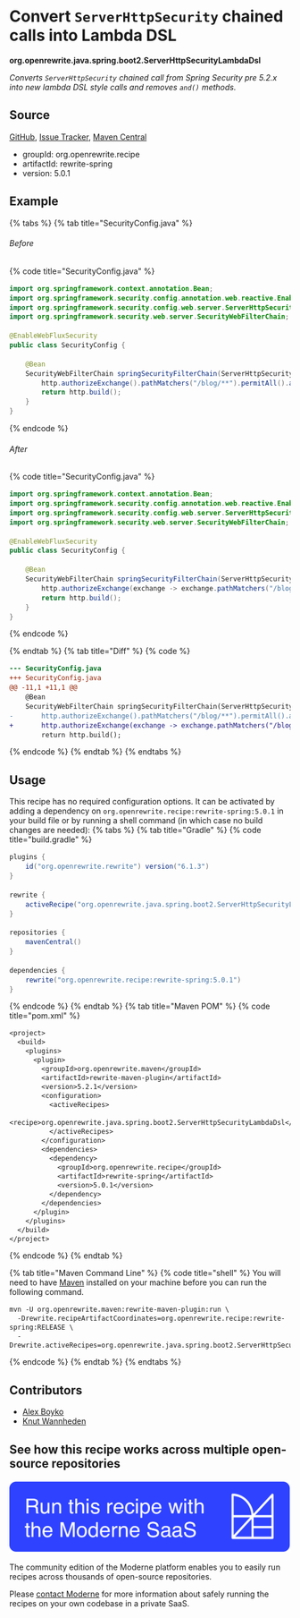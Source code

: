 # Convert `ServerHttpSecurity` chained calls into Lambda DSL

**org.openrewrite.java.spring.boot2.ServerHttpSecurityLambdaDsl**

_Converts `ServerHttpSecurity` chained call from Spring Security pre 5.2.x into new lambda DSL style calls and removes `and()` methods._

## Source

[GitHub](https://github.com/openrewrite/rewrite-spring/blob/main/src/main/java/org/openrewrite/java/spring/boot2/ServerHttpSecurityLambdaDsl.java), [Issue Tracker](https://github.com/openrewrite/rewrite-spring/issues), [Maven Central](https://central.sonatype.com/artifact/org.openrewrite.recipe/rewrite-spring/5.0.1/jar)

* groupId: org.openrewrite.recipe
* artifactId: rewrite-spring
* version: 5.0.1

## Example


{% tabs %}
{% tab title="SecurityConfig.java" %}

###### Before
{% code title="SecurityConfig.java" %}
```java
import org.springframework.context.annotation.Bean;
import org.springframework.security.config.annotation.web.reactive.EnableWebFluxSecurity;
import org.springframework.security.config.web.server.ServerHttpSecurity;
import org.springframework.security.web.server.SecurityWebFilterChain;

@EnableWebFluxSecurity
public class SecurityConfig {

    @Bean
    SecurityWebFilterChain springSecurityFilterChain(ServerHttpSecurity http) {
        http.authorizeExchange().pathMatchers("/blog/**").permitAll().anyExchange().authenticated();
        return http.build();
    }
}
```
{% endcode %}

###### After
{% code title="SecurityConfig.java" %}
```java
import org.springframework.context.annotation.Bean;
import org.springframework.security.config.annotation.web.reactive.EnableWebFluxSecurity;
import org.springframework.security.config.web.server.ServerHttpSecurity;
import org.springframework.security.web.server.SecurityWebFilterChain;

@EnableWebFluxSecurity
public class SecurityConfig {

    @Bean
    SecurityWebFilterChain springSecurityFilterChain(ServerHttpSecurity http) {
        http.authorizeExchange(exchange -> exchange.pathMatchers("/blog/**").permitAll().anyExchange().authenticated());
        return http.build();
    }
}
```
{% endcode %}

{% endtab %}
{% tab title="Diff" %}
{% code %}
```diff
--- SecurityConfig.java
+++ SecurityConfig.java
@@ -11,1 +11,1 @@
    @Bean
    SecurityWebFilterChain springSecurityFilterChain(ServerHttpSecurity http) {
-       http.authorizeExchange().pathMatchers("/blog/**").permitAll().anyExchange().authenticated();
+       http.authorizeExchange(exchange -> exchange.pathMatchers("/blog/**").permitAll().anyExchange().authenticated());
        return http.build();
```
{% endcode %}
{% endtab %}
{% endtabs %}


## Usage

This recipe has no required configuration options. It can be activated by adding a dependency on `org.openrewrite.recipe:rewrite-spring:5.0.1` in your build file or by running a shell command (in which case no build changes are needed): 
{% tabs %}
{% tab title="Gradle" %}
{% code title="build.gradle" %}
```groovy
plugins {
    id("org.openrewrite.rewrite") version("6.1.3")
}

rewrite {
    activeRecipe("org.openrewrite.java.spring.boot2.ServerHttpSecurityLambdaDsl")
}

repositories {
    mavenCentral()
}

dependencies {
    rewrite("org.openrewrite.recipe:rewrite-spring:5.0.1")
}
```
{% endcode %}
{% endtab %}
{% tab title="Maven POM" %}
{% code title="pom.xml" %}
```markup
<project>
  <build>
    <plugins>
      <plugin>
        <groupId>org.openrewrite.maven</groupId>
        <artifactId>rewrite-maven-plugin</artifactId>
        <version>5.2.1</version>
        <configuration>
          <activeRecipes>
            <recipe>org.openrewrite.java.spring.boot2.ServerHttpSecurityLambdaDsl</recipe>
          </activeRecipes>
        </configuration>
        <dependencies>
          <dependency>
            <groupId>org.openrewrite.recipe</groupId>
            <artifactId>rewrite-spring</artifactId>
            <version>5.0.1</version>
          </dependency>
        </dependencies>
      </plugin>
    </plugins>
  </build>
</project>
```
{% endcode %}
{% endtab %}

{% tab title="Maven Command Line" %}
{% code title="shell" %}
You will need to have [Maven](https://maven.apache.org/download.cgi) installed on your machine before you can run the following command.

```shell
mvn -U org.openrewrite.maven:rewrite-maven-plugin:run \
  -Drewrite.recipeArtifactCoordinates=org.openrewrite.recipe:rewrite-spring:RELEASE \
  -Drewrite.activeRecipes=org.openrewrite.java.spring.boot2.ServerHttpSecurityLambdaDsl
```
{% endcode %}
{% endtab %}
{% endtabs %}

## Contributors
* [Alex Boyko](aboyko@vmware.com)
* [Knut Wannheden](knut@moderne.io)


## See how this recipe works across multiple open-source repositories

[![Moderne Link Image](/.gitbook/assets/ModerneRecipeButton.png)](https://app.moderne.io/recipes/org.openrewrite.java.spring.boot2.ServerHttpSecurityLambdaDsl)

The community edition of the Moderne platform enables you to easily run recipes across thousands of open-source repositories.

Please [contact Moderne](https://moderne.io/product) for more information about safely running the recipes on your own codebase in a private SaaS.
